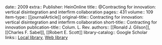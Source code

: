 date:: 2009
extra:: Publisher: HeinOnline
title:: @Contracting for innovation: vertical disintegration and interfirm collaboration
pages:: 431
volume:: 109
item-type:: [[journalArticle]]
original-title:: Contracting for innovation: vertical disintegration and interfirm collaboration
short-title:: Contracting for innovation
publication-title:: Colum. L. Rev.
authors:: [[Ronald J. Gilson]], [[Charles F. Sabel]], [[Robert E. Scott]]
library-catalog:: Google Scholar
links:: [Local library](zotero://select/library/items/BHCP3MS4), [Web library](https://www.zotero.org/users/6520516/items/BHCP3MS4)
